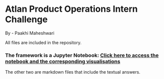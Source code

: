 # Atlan Product Operations Intern Challenge

By - Paakhi Maheshwari

All files are included in the repository. 
### The framework is a Jupyter Notebook: [Click here to access the notebook and the corresponding visualisations](https://colab.research.google.com/drive/1q05UlUpKSIwvHczfgn9EqDzw0yQv5qlH?usp=sharing)

The other two are markdown files that include the textual answers.
